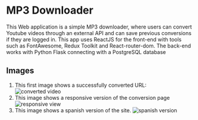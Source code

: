 # MP3 Downloader
This Web application is a simple MP3 downloader, where users can convert Youtube videos through an external API and can save previous conversions if they are logged in.
This app uses ReactJS for the front-end with tools such as FontAwesome, Redux Toolkit and React-router-dom. The back-end works with Python Flask connecting with a PostgreSQL
database
## Images
1. This first image shows a successfully converted URL:
![converted video](https://github.com/n48.png "Logo Title")
2. This image shows a responsive version of the conversion page
![responsive view](https://github.com/n48.png "Logo Title")
3. This image shows a spanish version of the site.
![spanish version](https://github.com/n48.png "Logo Title")
